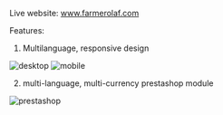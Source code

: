 Live website: www.farmerolaf.com

Features:

1. Multilanguage, responsive design

![desktop](https://i.postimg.cc/wxWRwT4B/farmer1.png) ![mobile](https://i.postimg.cc/6q17qY4Z/farmer2.png)


2. multi-language, multi-currency prestashop module

![prestashop](https://i.postimg.cc/XqvGnTq3/farmer3.png)
